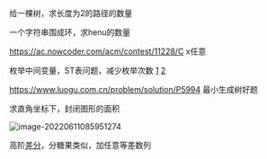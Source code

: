 给一棵树，求长度为2的路径的数量

一个字符串围成环，求henu的数量

https://ac.nowcoder.com/acm/contest/11228/C x任意

枚举中间变量，ST表问题，减少枚举次数 [1](https://codeforces.com/contest/1686/problem/C) [2](https://www.luogu.com.cn/problem/P3722)

https://www.luogu.com.cn/problem/solution/P5994 最小生成树好题

求直角坐标下，封闭图形的面积

![image-20220611085951274](https://s2.loli.net/2022/06/11/FMgZQwfJKvRt2Nu.png)

高阶[差分](https://ac.nowcoder.com/acm/contest/19483/H)，分糖果类似，加任意等差数列

